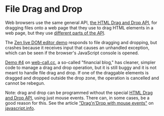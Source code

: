 # File Drag and Drop

Web browsers use the same general API, [the HTML Drag and Drop API](https://developer.mozilla.org/en-US/docs/Web/API/HTML_Drag_and_Drop_API), for dragging files onto a web page that they use to drag HTML elements in a web page, but they use [different parts of the API](https://developer.mozilla.org/en-US/docs/Web/API/HTML_Drag_and_Drop_API/File_drag_and_drop).

The [Zen live DOM editor demo](https://web-call.cc/) responds to file dragging and dropping, but crashes because it receives input that causes an unhandled exception, which can be seen if the browser's JavaScript console is opened.

[Demo \#4](https://web-call.cc/blog-app.html) on [web-call.cc](https://web-call.cc), a so-called "financial blog," has cleaner, simpler code to manage a drag and drop operation, but it is still buggy and it is not meant to handle file drag and drop. If one of the draggable elements is dragged and dropped outside the drop zone, the operation is cancelled and cannot be rebegun.

Note: drag and drop can be programmed without the special [HTML Drag and Drop API](https://developer.mozilla.org/en-US/docs/Web/API/HTML_Drag_and_Drop_API), using just mouse events. There can, in some cases, be a good reason for this. See the article ["Drag'n'Drop with mouse events"](https://javascript.info/mouse-drag-and-drop) on [javascript.info](https://javascript.info).


